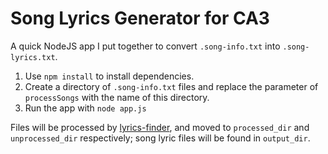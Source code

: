 # Song Lyrics Generator for CA3
A quick NodeJS app I put together to convert `.song-info.txt` into `.song-lyrics.txt`.

1. Use `npm install` to install dependencies.
2. Create a directory of `.song-info.txt` files and replace the parameter of `processSongs` with the name of this directory.
3. Run the app with `node app.js`

Files will be processed by [lyrics-finder](https://www.npmjs.com/package/lyrics-finder), and moved to `processed_dir` and `unprocessed_dir` respectively; song lyric files will be found in `output_dir`.